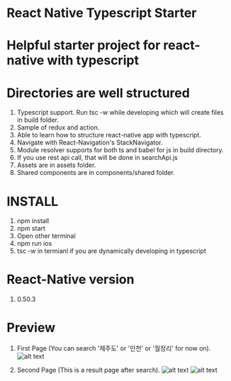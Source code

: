# React Native Typescript Starter
# Helpful starter project for react-native with typescript

# Directories are well structured
1. Typescript support. Run tsc -w while developing which will create files in build folder.
2. Sample of redux and action.
3. Able to learn how to structure react-native app with typescript.
4. Navigate with React-Navigation's StackNavigator.
5. Module resolver supports for both ts and babel for js in build directory.
6. If you use rest api call, that will be done in searchApi.js
7. Assets are in assets folder.
8. Shared components are in components/shared folder.

# INSTALL
1. npm install
2. npm start
3. Open other terminal
4. npm run ios
5. tsc -w in termianl if you are dynamically developing in typescript 

# React-Native version
1. 0.50.3

# Preview
1. First Page (You can search '제주도' or '인천' or '월정리' for now on).
![alt text](https://user-images.githubusercontent.com/20625109/29035663-6863cb4a-7bd7-11e7-8027-afff4183a013.png)

2. Second Page (This is a result page after search).
![alt text](https://user-images.githubusercontent.com/20625109/29035664-6864bf8c-7bd7-11e7-82e6-3a5ada194e8c.png)
![alt text](https://user-images.githubusercontent.com/20625109/29035662-68525da6-7bd7-11e7-8b8b-8f29e4b486f7.png)
